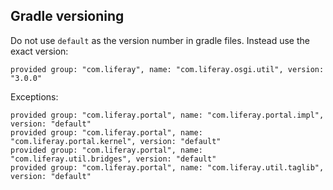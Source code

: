 ## Gradle versioning

Do not use `default` as the version number in gradle files. Instead use the
exact version:

```
provided group: "com.liferay", name: "com.liferay.osgi.util", version: "3.0.0"
```

Exceptions:

```
provided group: "com.liferay.portal", name: "com.liferay.portal.impl", version: "default"
provided group: "com.liferay.portal", name: "com.liferay.portal.kernel", version: "default"
provided group: "com.liferay.portal", name: "com.liferay.util.bridges", version: "default"
provided group: "com.liferay.portal", name: "com.liferay.util.taglib", version: "default"
```